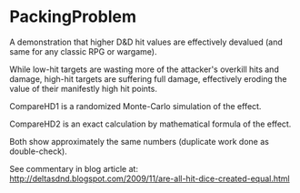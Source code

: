# PackingProblem #

A demonstration that higher D&D hit values are effectively devalued (and same for any classic RPG or wargame). 

While low-hit targets are wasting more of the attacker's overkill hits and damage, high-hit targets are suffering full damage, effectively eroding the value of their manifestly high hit points.

CompareHD1 is a randomized Monte-Carlo simulation of the effect.

CompareHD2 is an exact calculation by mathematical formula of the effect.

Both show approximately the same numbers (duplicate work done as double-check).

See commentary in blog article at: http://deltasdnd.blogspot.com/2009/11/are-all-hit-dice-created-equal.html
